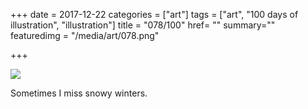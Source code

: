 +++
date = 2017-12-22
categories = ["art"]
tags = ["art", "100 days of illustration", "illustration"]
title = "078/100"
href= ""
summary=""
featuredimg = "/media/art/078.png"

+++

<img src="/media/art/078.png" />

Sometimes I miss snowy winters.
